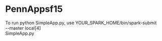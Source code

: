 # PennAppsf15

To run python SimpleApp.py, use
YOUR_SPARK_HOME/bin/spark-submit \
  --master local[4] \
	  SimpleApp.py
